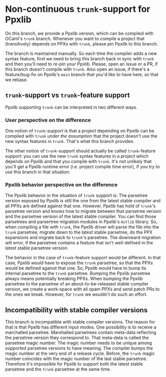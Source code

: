 # Non-continuous `trunk`-support for Ppxlib

On this branch, we provide a Ppxlib version, which can be compiled with
OCaml's `trunk` branch. Whenever you want to compile a project that
(transitively) depends on PPXs with `trunk`, please pin Ppxlib to
this branch.

The branch is maintained manually. So each time the compiler adds a new
syntax feature, first we need to bring this branch back in sync with
`trunk` and then you'll need to re-pin your Ppxlib. Please, open an
issue or a PR, if this branch doesn't compile with `trunk`. Also open
an issue, if there's a feature/bug-fix on Ppxlib's `main` branch that
you'd like to have here, so that we rebase.

## `trunk`-support vs `trunk`-feature support

Ppxlib supporting `trunk` can be interpreted in two different ways.

### User perspective on the difference

One notion of `trunk`-support is that a project depending on Ppxlib can
be compiled with `trunk` _under the assumption_ that the project
doesn't use the new syntax features in `trunk`. That's what this branch
provides.

The other notion of `trunk`-support should actually be called
`trunk`-feature support: you can use the new `trunk` syntax features
in a project which depends on Ppxlib and that you compile with `trunk`.
It's not unlikely that you'll get a Ppxlib runtime error (i.e. project
compile time error), if you try to use this branch in that situation.

### Ppxlib behavior perspective on the difference

The Ppxlib behavior in the situation of `trunk` support is: The parsetree
version exposed by Ppxlib is still the one from the latest stable compiler
and all PPXs are defined against that one. However, Ppxlib has hold of
`trunk`'s parsetree version and knows how to migrate between that
parsetree version and the parsetree version of the latest stable compiler.
You can find those parsetrees and parsertree migration modules in Ppxlib's
`Astlib` library. So, when compiling a file with `trunk`, the Ppxlib driver
will parse the file into the `trunk` parsetree, migrate down to the latest
stable parsetree, do the PPX expansions and migrate back to `trunk`'s
parsetree. The downward migration will error, if the parsetree contains a
feature that isn't well-defined in the latest stable parsetree version.

The behavior in the case of `trunk`-feature support would be different.
In that case, Ppxlib would have to expose the `trunk` parsetree, so that
the PPXs would be defined against that one. So, Ppxlib would have to bump
its internal parsetree to the `trunk` parsetree. Bumping the Ppxlib parsetree
always means potentially breaking PPXs. When bumping the Ppxlib parsetree
to the parsetree of an about-to-be-released stable compiler version, we
create a work-space with all opam PPXs and send patch PRs to the ones we
break. However, for `trunk` we wouldn't do such an effort.

## Incompatibility with stable compiler versions

This branch is incompatible with stable compiler versions. The reason
for that is that Ppxlib has different input modes. One possibility is
to receive a marchalled parsetree. Marshalled parsetrees contain meta-data
reflecting the parsetree version they correspond to. That meta-data is
called the parsetree magic number. The magic number needs to be unique
among supported parsetree versions to have meaning. The compiler bumps
the magic number at the very end of a release cycle. Before, the `trunk`
magic number coincides with the magic number of the last stable parsetree.
Therefore it's impossible for Ppxlib to support both the latest stable
parsetree and the `trunk` parsetree at the same time.
